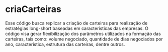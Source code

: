 # criaCarteiras
Esse código busca replicar a criação de carteiras para realização de estratégias long-short baseadas em características das empresas. O código visa gerar flexibilização dos parâmetros utilizados na formação das carteiras, tais como: volume negociado, quantidade de dias negociados por ano, característica, estrutura das carteiras, dentre outros.
